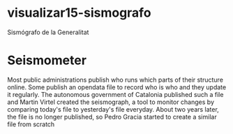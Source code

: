 # visualizar15-sismografo
Sismógrafo de la Generalitat
# Seismometer

Most public administrations publish who runs which parts of their structure online. Some publish an opendata file to record who is who and they update it regularly. The autonomous government of Catalonia published such a file and Martin Virtel created the seismograph, a tool to monitor changes by comparing today's file to yesterday's file everyday. About two years later, the file is no longer published, so Pedro Gracia started to create a similar file from scratch
